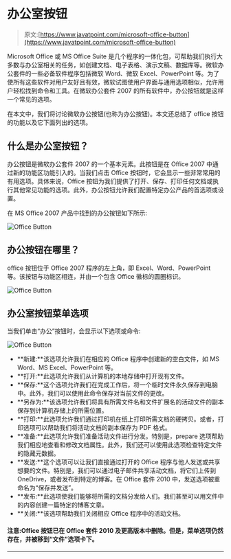 # 办公室按钮

> 原文:[https://www.javatpoint.com/microsoft-office-button](https://www.javatpoint.com/microsoft-office-button)

Microsoft Office 或 MS Office Suite 是几个程序的一体化包，可帮助我们执行大多数与办公室相关的任务，如创建文档、电子表格、演示文稿、数据库等。微软办公套件的一些必备软件程序包括微软 Word、微软 Excel、PowerPoint 等。为了使所有这些软件对用户友好且有效，微软试图使用户界面与通用选项相似，允许用户轻松找到命令和工具。在微软办公套件 2007 的所有软件中，办公按钮就是这样一个常见的选项。

在本文中，我们将讨论微软办公按钮(也称为办公按钮)。本文还总结了 office 按钮的功能以及它下面列出的选项。

## 什么是办公室按钮？

办公按钮是微软办公套件 2007 的一个基本元素。此按钮是在 Office 2007 中通过新的功能区功能引入的。当我们点击 Office 按钮时，它会显示一些非常常用的有用选项。具体来说，Office 按钮为我们提供了打开、保存、打印任何文档或执行其他常见功能的选项。此外，办公按钮允许我们配置特定办公产品的首选项或设置。

在 MS Office 2007 产品中找到的办公按钮如下所示:

![Office Button](../Images/d4e8e4c82c4650e5164b45d3cae97c4b.png)

## 办公按钮在哪里？

office 按钮位于 Office 2007 程序的左上角，即 Excel、Word、PowerPoint 等。该按钮与功能区相连，并由一个包含 Office 徽标的圆圈标识。

![Office Button](../Images/21ef3bb6e71739f8b3730de0aba4bb17.png)

## 办公室按钮菜单选项

当我们单击“办公”按钮时，会显示以下选项或命令:

![Office Button](../Images/bcecd6f77160e26074ae823954f9e262.png)

*   **新建:**该选项允许我们在相应的 Office 程序中创建新的空白文件，如 MS Word、MS Excel、PowerPoint 等。
*   **打开:**此选项允许我们从计算机的本地存储中打开现有文件。
*   **保存:**这个选项允许我们在完成工作后，将一个临时文件永久保存到电脑中。此外，我们可以使用此命令保存对当前文件的更改。
*   **另存为:**该选项允许我们将具有所需文件名和文件扩展名的活动文件的副本保存到计算机存储上的所需位置。
*   **打印:**此选项允许我们通过打印机在纸上打印所需文档的硬拷贝。或者，打印选项可以帮助我们将活动文档的副本保存为 PDF 格式。
*   **准备:**此选项允许我们准备活动文件进行分发。特别是，prepare 选项帮助我们相应地查看和修改文档属性。此外，我们还可以使用此选项检查特定文件的隐藏元数据。
*   **发送:**这个选项可以让我们直接通过打开的 Office 程序与他人发送或共享想要的文件。特别是，我们可以通过电子邮件共享活动文档，将它们上传到 OneDrive，或者发布到特定的博客。在 Office 套件 2010 中，发送选项被重命名为“保存并发送”。
*   **发布:**此选项使我们能够将所需的文档分发给人们。我们甚至可以用文件中的内容创建一篇特定的博客文章。
*   **关闭:**该选项帮助我们关闭相应 Office 程序中的活动文档。

#### 注意:Office 按钮已在 Office 套件 2010 及更高版本中删除。但是，菜单选项仍然存在，并被移到“文件”选项卡下。

* * *